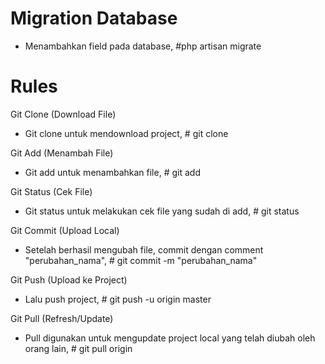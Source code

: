 <h1>Migration Database</h1>

- Menambahkan field pada database, #php artisan migrate


<h1>Rules</h1>

Git Clone (Download File)

- Git clone untuk mendownload project, # git clone


Git Add (Menambah File)

- Git add untuk menambahkan file, # git add


Git Status (Cek File)

- Git status untuk melakukan cek file yang sudah di add, # git status


Git Commit (Upload Local)

- Setelah berhasil mengubah file, commit dengan comment "perubahan_nama", # git commit -m "perubahan_nama"


Git Push (Upload ke Project)

- Lalu push project, # git push -u origin master


Git Pull (Refresh/Update)

- Pull digunakan untuk mengupdate project local yang telah diubah oleh orang lain, # git pull origin
